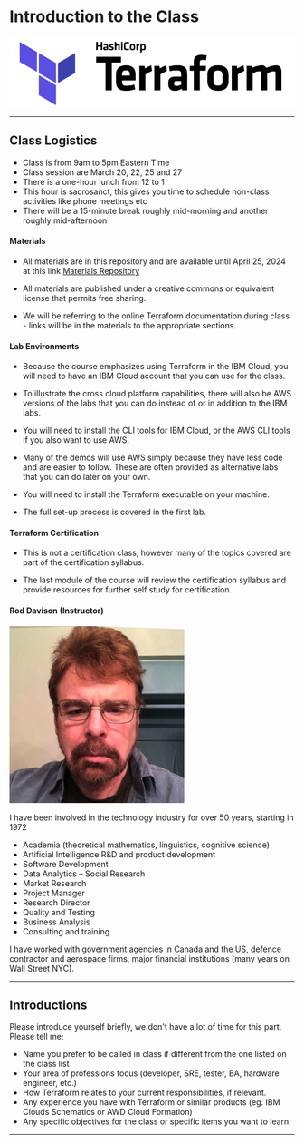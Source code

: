 # Introduction to the Class

![](images/terraform-logo.png?raw=true)

---

## Class Logistics

- Class is from 9am to 5pm Eastern Time
- Class session are March 20, 22, 25 and 27
- There is a one-hour lunch from 12 to 1
- This hour is sacrosanct, this gives you time to schedule non-class activities like phone meetings etc
- There will be a 15-minute break roughly mid-morning and another roughly mid-afternoon

#### Materials

- All materials are in this repository and are available until April 25, 2024 at this link  [Materials Repository](https://github.com/ExgnosisClasses/IBM-Terraform-March20)

- All materials are published under a creative commons or equivalent license that permits free sharing.

- We will be referring to the online Terraform documentation during class - links will be in the materials to the appropriate sections.

#### Lab Environments

- Because the course emphasizes using Terraform in the IBM Cloud, you will need to have an IBM Cloud account that you can use for the class.

- To illustrate the cross cloud platform capabilities, there will also be AWS versions of the labs that you can do instead of or in addition to the IBM labs.

- You will need to install the CLI tools for IBM Cloud, or the AWS CLI tools if you also want to use AWS. 

- Many of the demos will use AWS simply because they have less code and are easier to follow. These are often provided as alternative labs that you can do later on your own.

- You will need to install the Terraform executable on your machine.

- The full set-up process is covered in the first lab.

#### Terraform Certification

- This is not a certification class, however many of the topics covered are part of the certification syllabus.

- The last module of the course will review the certification syllabus and provide resources for further self study for certification.

#### Rod Davison (Instructor)

![](images/RodDavison.png)

I have been involved in the technology industry for over 50 years, starting in 1972

- Academia (theoretical mathematics, linguistics, cognitive science)
- Artificial Intelligence R&D and product development
- Software Development
- Data Analytics – Social Research
- Market Research
- Project Manager
- Research Director
- Quality and Testing
- Business Analysis
- Consulting and training

I have worked with government agencies in Canada and the US, defence contractor and aerospace firms, major financial institutions (many years on Wall Street NYC).

---

## Introductions

Please introduce yourself briefly, we don't have a lot of time for this part. Please tell me:

- Name you prefer to be called in class if different from the one listed on the class list
- Your area of professions focus (developer, SRE, tester, BA, hardware engineer, etc.)
- How Terraform relates to your current responsibilities, if relevant.
- Any experience you have with Terraform or similar products (eg. IBM Clouds Schematics or AWD Cloud Formation)
- Any specific objectives for the class or specific items you want to learn.

---
